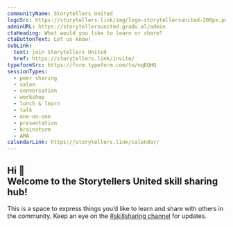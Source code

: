 ```yaml
---
communityName: Storytellers United
logoSrc: https://storytellers.link/img/logo-storytellersunited-200px.png
adminURL: https://storytellersunited.gradu.al/admin
ctaHeading: What would you like to learn or share?
ctaButtonText: Let us know!
subLink:
  text: join Storytellers United
  href: https://storytellers.link/invite/
typeformSrc: https://form.typeform.com/to/nqEQHQ
sessionTypes:
  - peer sharing
  - salon
  - conversation
  - workshop
  - lunch & learn
  - talk
  - one-on-one
  - presentation
  - brainstorm
  - AMA
calendarLink: https://storytellers.link/calendar/
---
```


## Hi 👋 <br /> Welcome to the Storytellers United skill sharing hub!

This is a space to express things you’d like to learn and share with others in the community. Keep an eye on the [#skillsharing channel](https://app.slack.com/client/T14SUV8BA/C016WE6ADA9) for updates. 